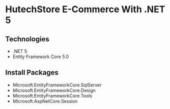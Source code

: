 # HutechStore E-Commerce With .NET 5
## Technologies
- .NET 5
- Entity Framework Core 5.0
## Install Packages
- Microsoft.EntityFrameworkCore.SqlServer
- Microsoft.EntityFrameworkCore.Design
- Microsoft.EntityFrameworkCore.Tools
- Microsoft.AspNetCore.Session